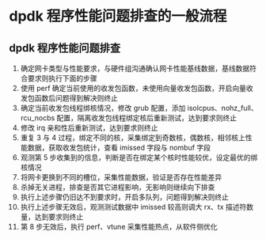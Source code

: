 # dpdk 程序性能问题排查的一般流程
## dpdk 程序性能问题排查

1. 确定网卡类型与性能要求，与硬件组沟通确认网卡性能基线数据，基线数据符合要求则执行下面的步骤
2. 使用 perf 确定当前使用的收发包函数，未使用向量收发包函数，开启向量收发包函数后问题得到解决则终止
3. 确定当前收发包线程绑核情况，修改 grub 配置，添加 isolcpus、nohz_full、rcu_nocbs 配置，隔离收发包线程绑定核后重新测试，达到要求则终止
4. 修改 irq 亲和性后重新测试，达到要求则终止
5. 重复 3 与 4 过程，绑定不同的核，采集绑定到奇数核，偶数核，相邻核上性能数据，获取收发包统计，查看 imissed 字段与 nombuf 字段
6. 观测第 5 步收集到的信息，判断是否在绑定某个核时性能较优，设定最优的绑核情况
7. 将网卡更换到不同的槽位，采集性能数据，验证是否存在性能差异
8. 杀掉无关进程，排查是否其它进程影响，无影响则继续向下排查
9. 执行上述步骤仍旧达不到要求时，开启多队列，问题得到解决则终止
10. 执行上述步骤无效后，观测测试数据中 imissed 较高则调大 rx、tx 描述符数量，达到要求则终止
11. 第 8 步无效后，执行 perf、vtune 采集性能热点，从软件侧优化